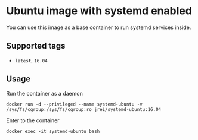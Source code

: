 # Ubuntu image with systemd enabled

You can use this image as a base container to run systemd services inside.

## Supported tags
 - `latest`, `16.04`

## Usage

Run the container as a daemon

`docker run -d --privileged --name systemd-ubuntu -v /sys/fs/cgroup:/sys/fs/cgroup:ro jrei/systemd-ubuntu:16.04`

Enter to the container

`docker exec -it systemd-ubuntu bash`
